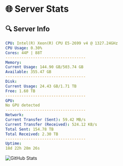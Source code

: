 # 🌐 Server Stats
## 🔍 Server Info
```yaml
CPU: Intel(R) Xeon(R) CPU E5-2699 v4 @ 1327.24GHz
CPU Usage: 0.30%
Cores: 44P | 88T
-----------------------------------
Memory:
Current Usage: 144.90 GB/503.74 GB
Available: 355.47 GB
-----------------------------------
Disk:
Current Usage: 24.43 GB/1.71 TB
Free: 1.60 TB
-----------------------------------
GPU:
No GPU detected
-----------------------------------
Network:
Current Transfer (Sent): 59.42 MB/s
Current Transfer (Received): 524.12 KB/s
Total Sent: 154.78 TB
Total Received: 2.30 TB
-----------------------------------
Uptime:
18d 22h 28m 26s
```
![GitHub Stats](https://img.shields.io/badge/Updated-2025-02-26_21:11:44-blue)